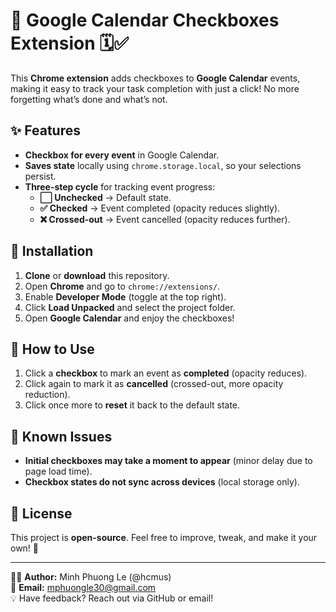 # 🎉 Google Calendar Checkboxes Extension 🗓️✅

This **Chrome extension** adds checkboxes to **Google Calendar** events, making it easy to track your task completion with just a click! No more forgetting what’s done and what’s not.

## ✨ Features
- **Checkbox for every event** in Google Calendar.
- **Saves state** locally using `chrome.storage.local`, so your selections persist.
- **Three-step cycle** for tracking event progress:
  - **⬜ Unchecked** → Default state.
  - **✅ Checked** → Event completed (opacity reduces slightly).
  - **❌ Crossed-out** → Event cancelled (opacity reduces further).

## 🔧 Installation
1. **Clone** or **download** this repository.
2. Open **Chrome** and go to `chrome://extensions/`.
3. Enable **Developer Mode** (toggle at the top right).
4. Click **Load Unpacked** and select the project folder.
5. Open **Google Calendar** and enjoy the checkboxes!

## 🎯 How to Use
1. Click a **checkbox** to mark an event as **completed** (opacity reduces).
2. Click again to mark it as **cancelled** (crossed-out, more opacity reduction).
3. Click once more to **reset** it back to the default state.

## 🐞 Known Issues
- **Initial checkboxes may take a moment to appear** (minor delay due to page load time).
- **Checkbox states do not sync across devices** (local storage only).

## 📜 License
This project is **open-source**. Feel free to improve, tweak, and make it your own! 🚀

---
👨‍💻 **Author:** Minh Phuong Le (@hcmus)  
📧 **Email:** mphuongle30@gmail.com  
💡 Have feedback? Reach out via GitHub or email!
